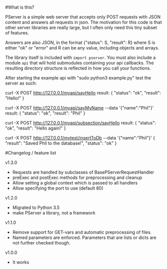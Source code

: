 #What is this?

PServer is a simple web server that accepts only POST requests with JSON content and answers all requests in json. The motivation for this code is that other server libraries are really large, but I often only need this tiny subset of features.

Answers are also JSON, in the format {"status": S, "result": R} where S is either "ok" or "error" and R can be any value, including objects and arrays.

The library itself is included with `import pserver`. You must also include a module `api` that will hold submodules containing your api callbacks. The resulting directory structure is reflected in how you call your functions.

After starting the example api with "sudo python3 example.py" test the server as such:

curl -X POST http://127.0.0.1/myapi/sayHello
result:
{
    "status": "ok",
    "result": "Hello!"
}

curl -X POST http://127.0.0.1/myapi/sayMyName --data '{"name":"Phil"}'
result:
{
    "status": "ok",
    "result": "Phil"
}

curl -X POST http://127.0.0.1/myapi/subsection/sayHello
result:
{
    "status": "ok",
    "result": "Hello again!"
}

curl -X POST http://127.0.0.1/mytest/insertToDb --data '{"name":"Phil"}'
{
    "result": "Saved Phil to the database!",
    "status": "ok"
}

#Changelog / feature list

v1.3.0
* Requests are handled by subclasses of BasePServerRequestHandler
* preExec and postExec methods for preprocessing and cleanup
* Allow setting a global context which is passed to all handlers
* Allow specifying the port to use (default 80)

v1.2.0
* Migrated to Python 3.5
* make PServer a library, not a framework

v1.1.0
* Remove support for GET-vars and automatic preprocessing of files.
* Named parameters are enforced. Parameters that are lists or dicts are not further checked though.

v1.0.0
* It works
